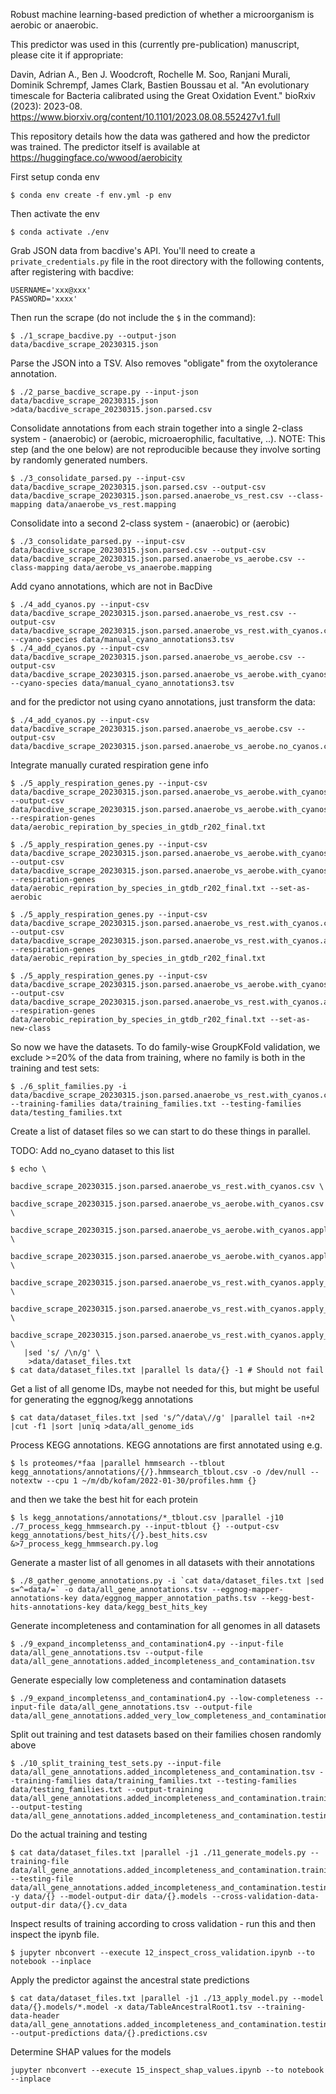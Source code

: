 Robust machine learning-based prediction of whether a microorganism is aerobic or anaerobic.

This predictor was used in this (currently pre-publication) manuscript, please cite it if appropriate:

Davin, Adrian A., Ben J. Woodcroft, Rochelle M. Soo, Ranjani Murali, Dominik Schrempf, James Clark, Bastien Boussau et al. "An evolutionary timescale for Bacteria calibrated using the Great Oxidation Event." bioRxiv (2023): 2023-08. https://www.biorxiv.org/content/10.1101/2023.08.08.552427v1.full

This repository details how the data was gathered and how the predictor was trained. The predictor itself is available at https://huggingface.co/wwood/aerobicity

First setup conda env
```
$ conda env create -f env.yml -p env
```

Then activate the env
```
$ conda activate ./env
```

Grab JSON data from bacdive's API. You'll need to create a `private_credentials.py` file in the root directory with the following contents, after registering with bacdive:
```
USERNAME='xxx@xxx'
PASSWORD='xxxx'
```

Then run the scrape (do not include the `$` in the command):
```
$ ./1_scrape_bacdive.py --output-json data/bacdive_scrape_20230315.json
```

Parse the JSON into a TSV. Also removes "obligate" from the oxytolerance annotation.
```
$ ./2_parse_bacdive_scrape.py --input-json data/bacdive_scrape_20230315.json >data/bacdive_scrape_20230315.json.parsed.csv
```

Consolidate annotations from each strain together into a single 2-class system - (anaerobic) or (aerobic, microaerophilic, facultative, ..). NOTE: This step (and the one below) are not reproducible because they involve sorting by randomly generated numbers.
```
$ ./3_consolidate_parsed.py --input-csv data/bacdive_scrape_20230315.json.parsed.csv --output-csv data/bacdive_scrape_20230315.json.parsed.anaerobe_vs_rest.csv --class-mapping data/anaerobe_vs_rest.mapping
```

Consolidate into a second 2-class system - (anaerobic) or (aerobic) 
```
$ ./3_consolidate_parsed.py --input-csv data/bacdive_scrape_20230315.json.parsed.csv --output-csv data/bacdive_scrape_20230315.json.parsed.anaerobe_vs_aerobe.csv --class-mapping data/aerobe_vs_anaerobe.mapping
```

Add cyano annotations, which are not in BacDive
```
$ ./4_add_cyanos.py --input-csv data/bacdive_scrape_20230315.json.parsed.anaerobe_vs_rest.csv --output-csv data/bacdive_scrape_20230315.json.parsed.anaerobe_vs_rest.with_cyanos.csv --cyano-species data/manual_cyano_annotations3.tsv
$ ./4_add_cyanos.py --input-csv data/bacdive_scrape_20230315.json.parsed.anaerobe_vs_aerobe.csv --output-csv data/bacdive_scrape_20230315.json.parsed.anaerobe_vs_aerobe.with_cyanos.csv --cyano-species data/manual_cyano_annotations3.tsv
```
and for the predictor not using cyano annotations, just transform the data:
```
$ ./4_add_cyanos.py --input-csv data/bacdive_scrape_20230315.json.parsed.anaerobe_vs_aerobe.csv --output-csv data/bacdive_scrape_20230315.json.parsed.anaerobe_vs_aerobe.no_cyanos.csv
```

Integrate manually curated respiration gene info

```
$ ./5_apply_respiration_genes.py --input-csv data/bacdive_scrape_20230315.json.parsed.anaerobe_vs_aerobe.with_cyanos.csv --output-csv data/bacdive_scrape_20230315.json.parsed.anaerobe_vs_aerobe.with_cyanos.apply_respiration_gene_exclusion.csv --respiration-genes data/aerobic_repiration_by_species_in_gtdb_r202_final.txt

$ ./5_apply_respiration_genes.py --input-csv data/bacdive_scrape_20230315.json.parsed.anaerobe_vs_aerobe.with_cyanos.csv --output-csv data/bacdive_scrape_20230315.json.parsed.anaerobe_vs_aerobe.with_cyanos.apply_respiration_gene_set_aerobic.csv --respiration-genes data/aerobic_repiration_by_species_in_gtdb_r202_final.txt --set-as-aerobic

$ ./5_apply_respiration_genes.py --input-csv data/bacdive_scrape_20230315.json.parsed.anaerobe_vs_rest.with_cyanos.csv --output-csv data/bacdive_scrape_20230315.json.parsed.anaerobe_vs_rest.with_cyanos.apply_respiration_gene_exclusion.csv --respiration-genes data/aerobic_repiration_by_species_in_gtdb_r202_final.txt

$ ./5_apply_respiration_genes.py --input-csv data/bacdive_scrape_20230315.json.parsed.anaerobe_vs_aerobe.with_cyanos.csv --output-csv data/bacdive_scrape_20230315.json.parsed.anaerobe_vs_rest.with_cyanos.apply_respiration_gene_new_class.csv --respiration-genes data/aerobic_repiration_by_species_in_gtdb_r202_final.txt --set-as-new-class
```

So now we have the datasets. To do family-wise GroupKFold validation, we exclude >=20% of the data from training, where no family is both in the training and test sets:
```
$ ./6_split_families.py -i data/bacdive_scrape_20230315.json.parsed.anaerobe_vs_rest.with_cyanos.csv --training-families data/training_families.txt --testing-families data/testing_families.txt
```

Create a list of dataset files so we can start to do these things in parallel.

TODO: Add no_cyano dataset to this list
```
$ echo \
   bacdive_scrape_20230315.json.parsed.anaerobe_vs_rest.with_cyanos.csv \
   bacdive_scrape_20230315.json.parsed.anaerobe_vs_aerobe.with_cyanos.csv \
   bacdive_scrape_20230315.json.parsed.anaerobe_vs_aerobe.with_cyanos.apply_respiration_gene_exclusion.csv \
   bacdive_scrape_20230315.json.parsed.anaerobe_vs_aerobe.with_cyanos.apply_respiration_gene_set_aerobic.csv \
   bacdive_scrape_20230315.json.parsed.anaerobe_vs_rest.with_cyanos.apply_respiration_gene_exclusion.csv \
   bacdive_scrape_20230315.json.parsed.anaerobe_vs_rest.with_cyanos.apply_respiration_gene_set_aerobic.csv \
   bacdive_scrape_20230315.json.parsed.anaerobe_vs_rest.with_cyanos.apply_respiration_gene_new_class.csv \
   |sed 's/ /\n/g' \
    >data/dataset_files.txt
$ cat data/dataset_files.txt |parallel ls data/{} -1 # Should not fail
```

Get a list of all genome IDs, maybe not needed for this, but might be useful for generating the eggnog/kegg annotations
```
$ cat data/dataset_files.txt |sed 's/^/data\//g' |parallel tail -n+2 |cut -f1 |sort |uniq >data/all_genome_ids
```

Process KEGG annotations. KEGG annotations are first annotated using e.g.
```
$ ls proteomes/*faa |parallel hmmsearch --tblout kegg_annotations/annotations/{/}.hmmsearch_tblout.csv -o /dev/null --notextw --cpu 1 ~/m/db/kofam/2022-01-30/profiles.hmm {}
```
and then we take the best hit for each protein
```
$ ls kegg_annotations/annotations/*_tblout.csv |parallel -j10 ./7_process_kegg_hmmsearch.py --input-tblout {} --output-csv kegg_annotations/best_hits/{/}.best_hits.csv &>7_process_kegg_hmmsearch.py.log
```

Generate a master list of all genomes in all datasets with their annotations
```
$ ./8_gather_genome_annotations.py -i `cat data/dataset_files.txt |sed s=^=data/=` -o data/all_gene_annotations.tsv --eggnog-mapper-annotations-key data/eggnog_mapper_annotation_paths.tsv --kegg-best-hits-annotations-key data/kegg_best_hits_key
```

Generate incompleteness and contamination for all genomes in all datasets
```
$ ./9_expand_incompletenss_and_contamination4.py --input-file data/all_gene_annotations.tsv --output-file data/all_gene_annotations.added_incompleteness_and_contamination.tsv
```

Generate especially low completeness and contamination datasets
```
$ ./9_expand_incompletenss_and_contamination4.py --low-completeness --input-file data/all_gene_annotations.tsv --output-file data/all_gene_annotations.added_very_low_completeness_and_contamination.tsv
```

Split out training and test datasets based on their families chosen randomly above
```
$ ./10_split_training_test_sets.py --input-file data/all_gene_annotations.added_incompleteness_and_contamination.tsv --training-families data/training_families.txt --testing-families data/testing_families.txt --output-training data/all_gene_annotations.added_incompleteness_and_contamination.training.tsv --output-testing data/all_gene_annotations.added_incompleteness_and_contamination.testing.tsv
```

Do the actual training and testing
```
$ cat data/dataset_files.txt |parallel -j1 ./11_generate_models.py --training-file data/all_gene_annotations.added_incompleteness_and_contamination.training.tsv --testing-file data/all_gene_annotations.added_incompleteness_and_contamination.testing.tsv -y data/{} --model-output-dir data/{}.models --cross-validation-data-output-dir data/{}.cv_data
```

Inspect results of training according to cross validation - run this and then inspect the ipynb file.
```
$ jupyter nbconvert --execute 12_inspect_cross_validation.ipynb --to notebook --inplace
```

Apply the predictor against the ancestral state predictions
```
$ cat data/dataset_files.txt |parallel -j1 ./13_apply_model.py --model data/{}.models/*.model -x data/TableAncestralRoot1.tsv --training-data-header data/all_gene_annotations.added_incompleteness_and_contamination.testing.tsv --output-predictions data/{}.predictions.csv
```

Determine SHAP values for the models
```
jupyter nbconvert --execute 15_inspect_shap_values.ipynb --to notebook --inplace
```
